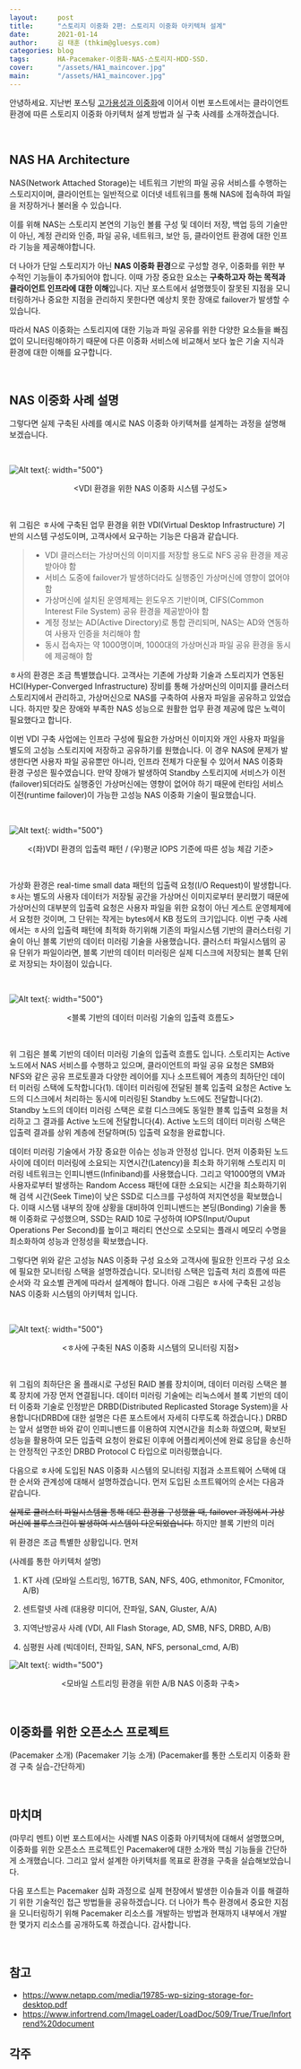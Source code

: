 ```yaml
---
layout:     post
title:      "스토리지 이중화 2편: 스토리지 이중화 아키텍쳐 설계"
date:       2021-01-14
author:     김 태훈 (thkim@gluesys.com)
categories: blog
tags:       HA-Pacemaker-이중화-NAS-스토리지-HDD-SSD.
cover:      "/assets/HA1_maincover.jpg"
main:       "/assets/HA1_maincover.jpg"
---
```


안녕하세요. 지난번 포스팅 [고가용성과 이중화](https://tech.gluesys.com/blog/2020/08/22/HA_1_intro.html)에 이어서 이번 포스트에서는 클라이언트 환경에 따른 스토리지 이중화 아키텍처 설계 방법과 실 구축 사례를 소개하겠습니다.

&nbsp;

## NAS HA Architecture

NAS(Network Attached Storage)는 네트워크 기반의 파일 공유 서비스를 수행하는 스토리지이며, 클라이언트는 일반적으로 이더넷 네트워크를 통해 NAS에 접속하여 파일을 저장하거나 불러올 수 있습니다.

이를 위해 NAS는 스토리지 본연의 기능인 볼륨 구성 및 데이터 저장, 백업 등의 기술만이 아닌, 계정 관리와 인증, 파일 공유, 네트워크, 보안 등, 클라이언트 환경에 대한 인프라 기능을 제공해야합니다.

더 나아가 단일 스토리지가 아닌 **NAS 이중화 환경**으로 구성할 경우, 이중화를 위한 부수적인 기능들이 추가되어야 합니다. 이때 가장 중요한 요소는 **구축하고자 하는 목적과 클라이언트 인프라에 대한 이해**입니다. 지난 포스트에서 설명했듯이 잘못된 지점을 모니터링하거나 중요한 지점을 관리하지 못한다면 예상치 못한 장애로 failover가 발생할 수 있습니다.

따라서 NAS 이중화는 스토리지에 대한 기능과 파일 공유를 위한 다양한 요소들을 빠짐없이 모니터링해야하기 때문에 다른 이중화 서비스에 비교해서 보다 높은 기술 지식과 환경에 대한 이해를 요구합니다.

&nbsp;

## NAS 이중화 사례 설명

그렇다면 실제 구축된 사례를 예시로 NAS 이중화 아키텍쳐를 설계하는 과정을 설명해보겠습니다.

&nbsp;

![Alt text](/assets/HA2_FIG1.jpg){: width="500"}
<center>&#60;VDI 환경을 위한 NAS 이중화 시스템 구성도&#62;</center>

&nbsp;

위 그림은 ㅎ사에 구축된 업무 환경을 위한 VDI(Virtual Desktop Infrastructure) 기반의 시스템 구성도이며, 고객사에서 요구하는 기능은 다음과 같습니다.

> * VDI 클러스터는 가상머신의 이미지를 저장할 용도로 NFS 공유 환경을 제공받아야 함
> * 서비스 도중에 failover가 발생하더라도 실행중인 가상머신에 영향이 없어야 함
> * 가상머신에 설치된 운영체제는 윈도우즈 기반이며, CIFS(Common Interest File System) 공유 환경을 제공받아야 함
> * 계정 정보는 AD(Active Directory)로 통합 관리되며, NAS는 AD와 연동하여 사용자 인증을 처리해야 함
> * 동시 접속자는 약 1000명이며, 1000대의 가상머신과 파일 공유 환경을 동시에 제공해야 함

ㅎ사의 환경은 조금 특별했습니다. 고객사는 기존에 가상화 기술과 스토리지가 연동된 HCI(Hyper-Converged Infrastructure) 장비를 통해 가상머신의 이미지를 클러스터 스토리지에서 관리하고, 가상머신으로 NAS를 구축하여 사용자 파일을 공유하고 있었습니다. 하지만 잦은 장애와 부족한 NAS 성능으로 원활한 업무 환경 제공에 많은 노력이 필요했다고 합니다.

이번 VDI 구축 사업에는 인프라 구성에 필요한 가상머신 이미지와 개인 사용자 파일을 별도의 고성능 스토리지에 저장하고 공유하기를 원했습니다. 이 경우 NAS에 문제가 발생한다면 사용자 파일 공유뿐만 아니라, 인프라 전체가 다운될 수 있어서 NAS 이중화 환경 구성은 필수였습니다. 만약 장애가 발생하여 Standby 스토리지에 서비스가 이전(failover)되더라도 실행중인 가상머신에는 영향이 없어야 하기 때문에 런타임 서비스 이전(runtime failover)이 가능한 고성능 NAS 이중화 기술이 필요했습니다.

&nbsp;

![Alt text](/assets/HA2_FIG4.jpg){: width="500"}
<center>&#60;(좌)VDI 환경의 입출력 패턴 / (우)평균 IOPS 기준에 따른 성능 체감 기준&#62;</center>

&nbsp;

가상화 환경은 real-time small data 패턴의 입출력 요청(I/O Request)이 발생합니다. ㅎ사는 별도의 사용자 데이터가 저장될 공간을 가상머신 이미지로부터 분리했기 때문에 가상머신의 대부분의 입출력 요청은 사용자 파일을 위한 요청이 아닌 게스트 운영체제에서 요청한 것이며, 그 단위는 작게는 bytes에서 KB 정도의 크기입니다. 이번 구축 사례에서는 ㅎ사의 입출력 패턴에 최적화 하기위해 기존의 파일시스템 기반의 클러스터링 기술이 아닌 블록 기반의 데이터 미러링 기술을 사용했습니다. 클러스터 파일시스템의 공유 단위가 파일이라면, 블록 기반의 데이터 미러링은 실제 디스크에 저장되는 블록 단위로 저장되는 차이점이 있습니다.

&nbsp;

![Alt text](/assets/HA2_FIG2.jpg){: width="500"}
<center>&#60;블록 기반의 데이터 미러링 기술의 입출력 흐름도&#62;</center>

&nbsp;

위 그림은 블록 기반의 데이터 미러링 기술의 입출력 흐름도 입니다. 스토리지는 Active 노드에서 NAS 서비스를 수행하고 있으며, 클라이언트의 파일 공유 요청은 SMB와 NFS와 같은 공유 프로토콜과 다양한 레이어를 지나 소프트웨어 계층의 최하단인 데이터 미러링 스택에 도착합니다(1). 데이터 미러링에 전달된 블록 입출력 요청은 Active 노드의 디스크에서 처리하는 동시에 미러링된 Standby 노드에도 전달합니다(2). Standby 노드의 데이터 미러링 스택은 로컬 디스크에도 동일한 블록 입출력 요청을 처리하고 그 결과를 Active 노드에 전달합니다(4). Active 노드의 데이터 미러링 스택은 입출력 결과를 상위 계층에 전달하며(5) 입출력 요청을 완료합니다.

데이터 미러링 기술에서 가장 중요한 이슈는 성능과 안정성 입니다. 먼저 이중화된 노드 사이에 데이터 미러링에 소요되는 지연시간(Latency)을 최소화 하기위해 스토리지 미러링 네트워크는 인피니밴드(Infiniband)를 사용했습니다. 그리고 약1000명의 VM과 사용자로부터 발생하는 Random Access 패턴에 대한 소요되는 시간을 최소화하기위해 검색 시간(Seek Time)이 낮은 SSD로 디스크를 구성하여 저지연성을 확보했습니다. 이때 시스탬 내부의 장애 상황을 대비하여 인피니밴드는 본딩(Bonding) 기술을 통해 이중화로 구성했으며, SSD는 RAID 10로 구성하여 IOPS(Input/Ouput Operations Per Second)를 높이고 패리티 연산으로 소모되는 플래시 메모리 수명을 최소화하여 성능과 안정성을 확보했습니다.

그렇다면 위와 같은 고성능 NAS 이중화 구성 요소와 고객사에 필요한 인프라 구성 요소에 필요한 모니터링 스택을 설명하겠습니다. 모니터링 스택은 입출력 처리 흐름에 따른 순서와 각 요소별 관계에 따라서 설계해야 합니다. 아래 그림은 ㅎ사에 구축된 고성능 NAS 이중화 시스템의 아키텍처 입니다.

&nbsp;

![Alt text](/assets/HA2_FIG3.jpg){: width="500"}
<center>&#60;ㅎ사에 구축된 NAS 이중화 시스템의 모니터링 지점&#62;</center>

&nbsp;

위 그림의 최하단은 올 플래시로 구성된 RAID 볼륨 장치이며, 데이터 미러링 스택은 블록 장치에 가장 먼저 연결됩니다. 데이터 미러링 기술에는 리눅스에서 블록 기반의 데이터 이중화 기술로 인정받은 DRBD(Distributed Replicasted Storage System)을 사용합니다(DRBD에 대한 설명은 다른 포스트에서 자세히 다루도록 하겠습니다.) DRBD는 앞서 설명한 바와 같이 인피니밴드를 이용하여 지연시간을 최소화 하였으며, 확보된 성능을 활용하여 모든 입출력 요청이 완료된 이후에 어플리케이션에 완료 응답을 송신하는 안정적인 구조인 DRBD Protocol C 타입으로 미러링했습니다.

다음으로 ㅎ사에 도입된 NAS 이중화 시스템의 모니터링 지점과 소프트웨어 스택에 대한 순서와 관계성에 대해서 설명하겠습니다. 먼저 도입된 소프트웨어의 순서는 다음과 같습니다.

~~실제로 클러스터 파일시스템을 통해 데모 환경을 구성했을 때, failover 과정에서 가상머신에 블루스크린이 발생하여 시스템이 다운되었습니다.~~
하지만 블록 기반의 미러


위 환경은 조금 특별한 상황입니다. 먼저 

(사례를 통한 아키텍처 설명)
1. KT 사례 (모바일 스트리밍, 167TB, SAN, NFS, 40G, ethmonitor, FCmonitor, A/B)

2. 센트럴넷 사례 (대용량 미디어, 잔파일, SAN, Gluster, A/A)

3. 지역난방공사 사례 (VDI, All Flash Storage, AD, SMB, NFS, DRBD, A/B)

4. 심평원 사례 (빅데이터, 잔파일, SAN, NFS, personal_cmd,  A/B)

![Alt text](/assets/???.jpg){: width="500"}
<center>&#60;모바일 스트리밍 환경을 위한 A/B NAS 이중화 구축&#62;</center>

&nbsp;

## 이중화를 위한 오픈소스 프로젝트

(Pacemaker 소개)
(Pacemaker 기능 소개)
(Pacemaker를 통한 스토리지 이중화 환경 구축 실습-간단하게)

&nbsp;

## 마치며

(마무리 멘트)
이번 포스트에서는 사례별 NAS 이중화 아키텍처에 대해서 설명했으며, 이중화를 위한 오픈소스 프로젝트인 Pacemaker에 대한 소개와 핵심 기능들을 간단하게 소개했습니다. 그리고 앞서 설계한 아키텍처를 목표로 환경을 구축을 실습해보았습니다.

다음 포스트는 Pacemaker 심화 과정으로 실제 현장에서 발생한 이슈들과 이를 해결하기 위한 기술적인 접근 방법들을 공유하겠습니다. 더 나아가 특수 환경에서 중요한 지점을 모니터링하기 위해 Pacemaker 리소스를 개발하는 방법과 현재까지 내부에서 개발한 몇가지 리소스를 공개하도록 하겠습니다. 감사합니다.

&nbsp;

## 참고

 * https://www.netapp.com/media/19785-wp-sizing-storage-for-desktop.pdf
 * https://www.infortrend.com/ImageLoader/LoadDoc/509/True/True/Infortrend%20document

## 각주

[^1]: https://???
